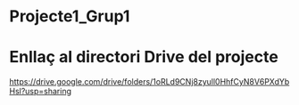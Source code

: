 # Projecte1_Grup1

# Enllaç al directori Drive del projecte
https://drive.google.com/drive/folders/1oRLd9CNj8zyull0HhfCyN8V6PXdYbHsl?usp=sharing
